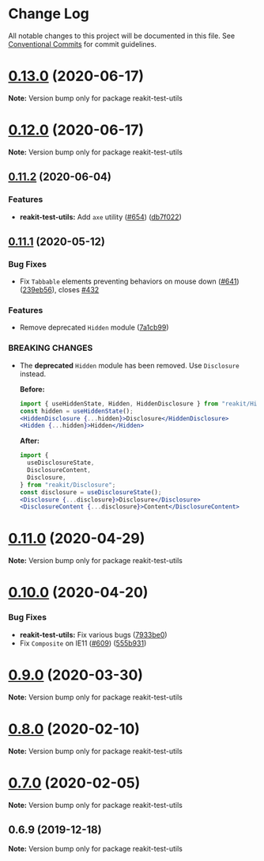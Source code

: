 # Change Log

All notable changes to this project will be documented in this file.
See [Conventional Commits](https://conventionalcommits.org) for commit guidelines.

# [0.13.0](https://github.com/reakit/reakit/tree/master/packages/reakit-test-utils/compare/reakit-test-utils@0.12.0...reakit-test-utils@0.13.0) (2020-06-17)

**Note:** Version bump only for package reakit-test-utils





# [0.12.0](https://github.com/reakit/reakit/tree/master/packages/reakit-test-utils/compare/reakit-test-utils@0.11.2...reakit-test-utils@0.12.0) (2020-06-17)

**Note:** Version bump only for package reakit-test-utils





## [0.11.2](https://github.com/reakit/reakit/tree/master/packages/reakit-test-utils/compare/reakit-test-utils@0.11.1...reakit-test-utils@0.11.2) (2020-06-04)


### Features

* **reakit-test-utils:** Add `axe` utility ([#654](https://github.com/reakit/reakit/tree/master/packages/reakit-test-utils/issues/654)) ([db7f022](https://github.com/reakit/reakit/tree/master/packages/reakit-test-utils/commit/db7f02297e7c08c3e3085bd9677ad2b24fe5f09d))





## [0.11.1](https://github.com/reakit/reakit/tree/master/packages/reakit-test-utils/compare/reakit-test-utils@0.11.0...reakit-test-utils@0.11.1) (2020-05-12)


### Bug Fixes

* Fix `Tabbable` elements preventing behaviors on mouse down ([#641](https://github.com/reakit/reakit/tree/master/packages/reakit-test-utils/issues/641)) ([239eb56](https://github.com/reakit/reakit/tree/master/packages/reakit-test-utils/commit/239eb5622a1a02cd6f69c857bb725c8250dad155)), closes [#432](https://github.com/reakit/reakit/tree/master/packages/reakit-test-utils/issues/432)


### Features

* Remove deprecated `Hidden` module ([7a1cb99](https://github.com/reakit/reakit/tree/master/packages/reakit-test-utils/commit/7a1cb99b96d11900c16aade43fa154eb3b54d635))


### BREAKING CHANGES

* The **deprecated** `Hidden` module has been removed. Use `Disclosure` instead.

  **Before:**
  ```jsx
  import { useHiddenState, Hidden, HiddenDisclosure } from "reakit/Hidden";
  const hidden = useHiddenState();
  <HiddenDisclosure {...hidden}>Disclosure</HiddenDisclosure>
  <Hidden {...hidden}>Hidden</Hidden>
  ```

  **After:**
  ```jsx
  import {
    useDisclosureState,
    DisclosureContent,
    Disclosure,
  } from "reakit/Disclosure";
  const disclosure = useDisclosureState();
  <Disclosure {...disclosure}>Disclosure</Disclosure>
  <DisclosureContent {...disclosure}>Content</DisclosureContent>
  ```





# [0.11.0](https://github.com/reakit/reakit/tree/master/packages/reakit-test-utils/compare/reakit-test-utils@0.10.0...reakit-test-utils@0.11.0) (2020-04-29)

**Note:** Version bump only for package reakit-test-utils





# [0.10.0](https://github.com/reakit/reakit/tree/master/packages/reakit-test-utils/compare/reakit-test-utils@0.9.0...reakit-test-utils@0.10.0) (2020-04-20)


### Bug Fixes

* **reakit-test-utils:** Fix various bugs ([7933be0](https://github.com/reakit/reakit/tree/master/packages/reakit-test-utils/commit/7933be03a9cac40e32e176d3bb213a35af1457b3))
* Fix `Composite` on IE11 ([#609](https://github.com/reakit/reakit/tree/master/packages/reakit-test-utils/issues/609)) ([555b931](https://github.com/reakit/reakit/tree/master/packages/reakit-test-utils/commit/555b931de003a81a635ed1d980d67f9c62fb91e0))





# [0.9.0](https://github.com/reakit/reakit/tree/master/packages/reakit-test-utils/compare/reakit-test-utils@0.8.0...reakit-test-utils@0.9.0) (2020-03-30)

**Note:** Version bump only for package reakit-test-utils





# [0.8.0](https://github.com/reakit/reakit/tree/master/packages/reakit-test-utils/compare/reakit-test-utils@0.7.0...reakit-test-utils@0.8.0) (2020-02-10)

**Note:** Version bump only for package reakit-test-utils





# [0.7.0](https://github.com/reakit/reakit/tree/master/packages/reakit-test-utils/compare/reakit-test-utils@0.6.9...reakit-test-utils@0.7.0) (2020-02-05)

**Note:** Version bump only for package reakit-test-utils





## 0.6.9 (2019-12-18)

**Note:** Version bump only for package reakit-test-utils
